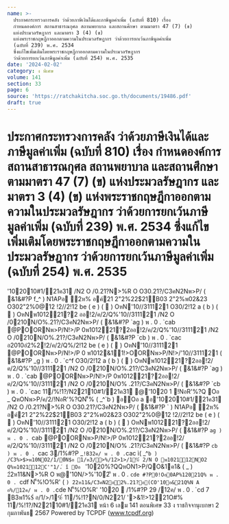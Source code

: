 ```yaml
---
name: >-
  ประกาศกระทรวงการคลัง ว่าด้วยภาษีเงินได้และภาษีมูลค่าเพิ่ม (ฉบับที่ 810) เรื่อง
  กำหนดองค์การ สถานสาธารณกุศล สถานพยาบาล และสถานศึกษา ตามมาตรา 47 (7) (ข)
  แห่งประมวลรัษฎากร และมาตรา 3 (4) (ข)
  แห่งพระราชกฤษฎีกาออกตามความในประมวลรัษฎากร ว่าด้วยการยกเว้นภาษีมูลค่าเพิ่ม
  (ฉบับที่ 239) พ.ศ. 2534
  ซึ่งแก้ไขเพิ่มเติมโดยพระราชกฤษฎีกาออกตามความในประมวลรัษฎากร
  ว่าด้วยการยกเว้นภาษีมูลค่าเพิ่ม (ฉบับที่ 254) พ.ศ. 2535
date: '2024-02-02'
category: ง พิเศษ
volume: 141
section: 33
page: 6
source: 'https://ratchakitcha.soc.go.th/documents/19486.pdf'
draft: true
---
```


# ประกาศกระทรวงการคลัง ว่าด้วยภาษีเงินได้และภาษีมูลค่าเพิ่ม (ฉบับที่ 810) เรื่อง กำหนดองค์การ สถานสาธารณกุศล สถานพยาบาล และสถานศึกษา ตามมาตรา 47 (7) (ข) แห่งประมวลรัษฎากร และมาตรา 3 (4) (ข) แห่งพระราชกฤษฎีกาออกตามความในประมวลรัษฎากร ว่าด้วยการยกเว้นภาษีมูลค่าเพิ่ม (ฉบับที่ 239) พ.ศ. 2534 ซึ่งแก้ไขเพิ่มเติมโดยพระราชกฤษฎีกาออกตามความในประมวลรัษฎากร ว่าด้วยการยกเว้นภาษีมูลค่าเพิ่ม (ฉบับที่ 254) พ.ศ. 2535

'102010#1/21ค31 /N2 O /0.21?N>%R O O30.21?/C3คN2Nพ>P/ ( &1&#?P f_^ ) N1APอ ํ2ห% อค์21 2"2%22$21B03 2"2%พ02&23 O302"2%0@12 !2//2!12 be ( e ) (  ) OหN'10//311121 O30/2!12 a ( b ) (  ) OหNพ101221?2 ออ!2/ค/2/Q%'10//311121 /N2 O /0210N/O%.21?/C3คN2Nพ>P/ ( &1&#?P `ag ) พ . 0 . `cab @POORNพ>P/N!>/P 0พ101221?2ออ!2/ค/2/Q%'10//311121 /N2 O /0210N/O%.21?/C3คN2Nพ>P/ ( &1&#?P `cb ) พ . 0 . `cac อ2010อํ2%2!2/ค/2/Q%/2!12 be ( e ) (  ) OหN'10//311121 @POORNพ>P/N!>/P 0 พ1012&11!>OORNพ>P/N!>/'10//311121 ( &1&#?P _g ) พ . 0 . `c^f O30/2!12 a ( b ) (  ) OหNพ101221?2ออ!2/ค/2/Q%'10//311121 /N2 O /0210N/O%.21?/C3คN2Nพ>P/ ( &1&#?P `ag ) พ . 0 . `cab @POORNพ>P/N!>/P 0พ101221?2ออ!2/ค/2/Q%'10//311121 /N2 O /0210N/O% .21?/C3คN2Nพ>P/ ( &1&#?P `cb ) พ . 0 . `cac 11/%!1?/N22110#1/21ค31 @'1020 1 !NอR'%?Q Oอ _ QหONพ>P/ค/2/!NอR'%?QN'็% ( _^`b ) อOอ a อ'102010#1/21ค31 /N2 O /0.21?N>%R O O30.21?/C3คN2Nพ>P/ ( &1&#?P ` ) N1APอ ํ2ห% อค์21 2"2%22$21B03 2"2%พ02&23 O302"2%0@12 !2//2!12 be ( e ) (  ) OหN'10//311121 O30/2!12 a ( b ) (  ) OหNพ101221?2ออ!2/ค/2/Q%'10//311121 /N2 O /0210N/O%.21?/C3คN2Nพ>P/ ( &1&#?P `ag ) พ . 0 . `cab @POORNพ>P/N!>/P 0พ101221?2ออ!2/ค/2/Q%'10//311121 /N2 O /0210N/O% .21?/C3คN2Nพ>P/ ( &1&#?P `cb ) พ . 0 . `cac 3/1%#?P _` !B32ค/ พ . 0 . `cac ì( _^`b ) /C3%>$>พ10NO2/1/0์N$อ 1/ห3/>%/12>1>/1%์ 2/N O พ102112NO2 Q%พ102112C'"1/.์ î Oอ ` '1020%?QQหON1>P/QO&1ค1& ( _ ) 2ํ2ห11&N>%R O พ@'10N/>%'10ํ2'ี พ . 0 . `cde #?P0!Oอ0AP%12021Q% พ . 0 . `cdf N'็%!O%R' ( ` ) 2ํ2ห11&/C3คN2อ2%.21?อ(CO'10อ&21Q%N A อ%/12ค/ พ . 0 . `cde N'็%!O%R' '1020  /1%#?P 29 /12ค/ พ . 0 . `cd 7 B3พ1%$์ อ/1/>/1%์ 11/%!1?N/0/N221/ '>&1!>1221O#% 11/%!1?/N22110#1/21ค31 หน้า 6 เลม 141 ตอนพิเศษ 33 ง ราชกิจจานุเบกษา 2 กุมภาพันธ 2567 Powered by TCPDF (www.tcpdf.org)
